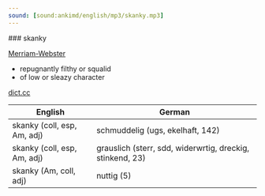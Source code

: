 ```yaml
---
sound: [sound:ankimd/english/mp3/skanky.mp3]
---
```


\### skanky

[Merriam-Webster](https://www.merriam-webster.com/dictionary/skanky)

- repugnantly filthy or squalid
- of low or sleazy character

[dict.cc](https://www.dict.cc/skanky)

| English        | German       |
| -------------- | ------------ |
| skanky (coll, esp, Am, adj) | schmuddelig (ugs, ekelhaft, 142) |
| skanky (coll, esp, Am, adj) | grauslich (sterr, sdd, widerwrtig, dreckig, stinkend, 23) |
| skanky (Am, coll, adj) | nuttig (5) |
